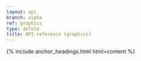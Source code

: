 ```yaml
---
layout: api
branch: alpha
ref: graphics
type: defold
title: API reference (graphics)
---
```

{% include anchor_headings.html html=content %}